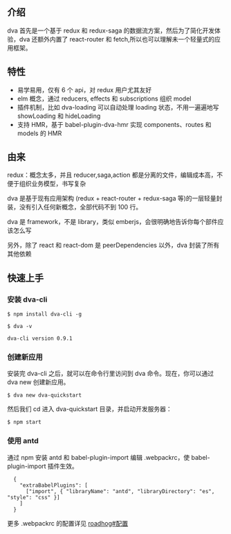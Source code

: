 ## 介绍

dva 首先是一个基于 redux 和 redux-saga 的数据流方案，然后为了简化开发体验，dva 还额外内置了 react-router
和 fetch,所以也可以理解未一个轻量式的应用框架。

## 特性

- 易学易用，仅有 6 个 api，对 redux 用户尤其友好
- elm 概念，通过 reducers, effects 和 subscriptions 组织 model
- 插件机制，比如 dva-loading 可以自动处理 loading 状态，不用一遍遍地写 showLoading 和 hideLoading
- 支持 HMR，基于 babel-plugin-dva-hmr 实现 components、routes 和 models 的 HMR

## 由来

redux：概念太多，并且 reducer,saga,action 都是分离的文件，编辑成本高，不便于组织业务模型，书写复杂

dva 是基于现有应用架构 (redux + react-router + redux-saga 等)的一层轻量封装，没有引入任何新概念，全部代码不到 100 行。

dva 是 framework，不是 library，类似 emberjs，会很明确地告诉你每个部件应该怎么写

另外，除了 react 和 react-dom 是 peerDependencies 以外，dva 封装了所有其他依赖

## 快速上手

### 安装 dva-cli

`$ npm install dva-cli -g`

`$ dva -v`

`dva-cli version 0.9.1`

### 创建新应用

安装完 dva-cli 之后，就可以在命令行里访问到 dva 命令。现在，你可以通过 dva new 创建新应用。

`$ dva new dva-quickstart`

然后我们 cd 进入 dva-quickstart 目录，并启动开发服务器：

`$ npm start`

### 使用 antd

通过 npm 安装 antd 和 babel-plugin-import
编辑 .webpackrc，使 babel-plugin-import 插件生效。

```
  {
    "extraBabelPlugins": [
      ["import", { "libraryName": "antd", "libraryDirectory": "es", "style": "css" }]
    ]
  }
```

更多 .webpackrc 的配置详见 [roadhog#配置](https://github.com/sorrycc/roadhog/blob/master/README_zh-cn.md)
